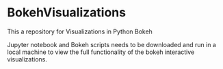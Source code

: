 # BokehVisualizations

This a repository for Visualizations in Python Bokeh

Jupyter notebook and Bokeh scripts needs to be downloaded and run in a local machine to view the full functionality of the bokeh interactive visualizations.
